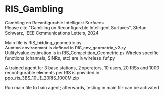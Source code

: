 # RIS_Gambling
Gambling on Reconfigurable Intelligent Surfaces  
Please cite "Gambling on Reconfigurable Intelligent Surfaces", Stefan Schwarz, IEEE Communications Letters, 2024  

Main file is RIS_bidding_geometric.py  
Auction environment is defined in RIS_env_geometric_v2.py  
Utility/value estimation is in RIS_Competition_Geometric.py
Wireles specific functions (channels, SINRs, etc) are in wireless_fuf.py

A trained agent for 3 base stations, 2 operators, 10 users, 20 RISs and 1000 reconfigurable elements per RIS is provided in ppo_ris_3BS_10UE_20RIS_1000M.zip

Run main file to train agent; afterwards, testing in main file can be activated
